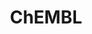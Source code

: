 ---
bigquery: https://console.cloud.google.com/bigquery?p=patents-public-data&d=ebi_chembl&page=dataset
citation: '"The ChEMBL database in 2017." Anna Gaulton, Anne Hersey, Michał Nowotka,
  A Patrícia Bento, Jon Chambers, David Mendez, Prudence Mutowo, Francis Atkinson,
  Louisa J Bellis, Elena Cibrián-Uhalte, Mark Davies, Nathan Dedman, Anneli Karlsson,
  María Paula Magariños, John P Overington, George Papadatos, Ines Smit, Andrew R
  Leach Nucleic acids Research (2017) 45 (Database Issue), D945-D954'
contributors: European Bioinformatics Institute
cost: None
description: ChEMBL Data is a manually curated database of small molecules used in
  drug discovery, including information about existing patented drugs.
documentation: 'schema: https://www.ebi.ac.uk/chembl/db_schema


  '
last_edit: Mon, 04 Apr 2022 19:07:30 GMT
location: https://console.cloud.google.com/marketplace/product/google_patents_public_datasets/chembl
maintained_by: EMBL-EBI, an outstation of European Molecular Biology Laboratory
related_publications: '

  ChEMBL: towards direct deposition of bioassay data.


  Mendez D, Gaulton A, Bento AP, Chambers J, De Veij M, Félix E, Magariños MP, Mosquera
  JF, Mutowo P, Nowotka M, Gordillo-Marañón M, Hunter F, Junco L, Mugumbate G, Rodriguez-Lopez
  M, Atkinson F, Bosc N, Radoux CJ, Segura-Cabrera A, Hersey A, Leach AR.


  — Nucleic Acids Res. 2019; 47(D1):D930-D940. doi: 10.1093/nar/gky1075

  '
schema_fields: '[''site_id'', ''name'', ''class_level'', ''parameter_value'', ''short_name'',
  ''aidx'', ''ad_type'', ''potential_duplicate'', ''end_position'', ''target_mapping'',
  ''drug_substance_flag'', ''species_group_flag'', ''frac_class_id'', ''max_phase'',
  ''idx'', ''confidence'', ''as_id'', ''country'', ''cx_most_apka'', ''warnref_id'',
  ''parent_type'', ''bao_id'', ''db_source'', ''value'', ''abstract'', ''standard_inchi_key'',
  ''enzyme_name'', ''le'', ''go_id'', ''confidence_score'', ''ddd_comment'', ''cell_description'',
  ''cellosaurus_id'', ''pathway_id'', ''active_ingredient'', ''ingredient'', ''pref_name'',
  ''tissue_id'', ''assay_tax_id'', ''substrate_record_id'', ''withdrawn_flag'', ''dosed_ingredient'',
  ''source_domain_id'', ''mol_frac_id'', ''natural_product'', ''hrac_code'', ''bei'',
  ''ddd_units'', ''withdrawn_country'', ''bao_endpoint'', ''ref_url'', ''path'', ''co_stem_id'',
  ''level2_description'', ''assay_category'', ''assay_class_id'', ''domain_type'',
  ''warning_year'', ''psa'', ''stem_class'', ''stem'', ''assay_type'', ''full_mwt'',
  ''standard_flag'', ''relationship'', ''comp_go_id'', ''result_flag'', ''class_type'',
  ''previous_company'', ''cell_source_organism'', ''cx_logp'', ''targcomp_id'', ''company'',
  ''cx_most_bpka'', ''acd_most_bpka'', ''hba_lipinski'', ''source'', ''topical'',
  ''aspect'', ''molecular_species'', ''level4_description'', ''innovator_company'',
  ''cpd_str_alert_id'', ''tbl'', ''db_version'', ''usan_substem'', ''authors'', ''helm_notation'',
  ''component_type'', ''type'', ''warning_class'', ''parenteral'', ''last_page'',
  ''pubmed_id'', ''ro3_pass'', ''prod_pat_id'', ''usan_year'', ''protein_class_id'',
  ''subgroup'', ''src_short_name'', ''delist_flag'', ''standard_upper_value'', ''cidx'',
  ''disease_efficacy'', ''entity_id'', ''met_conversion'', ''mol_hrac_id'', ''isoform'',
  ''oc_id'', ''efo_term'', ''res_stem_id'', ''start_position'', ''uo_units'', ''smid'',
  ''approval_date'', ''who_extra'', ''journal'', ''qudt_units'', ''polymer_flag'',
  ''last_active'', ''synonyms'', ''level3'', ''clo_id'', ''binding_site_comment'',
  ''status'', ''bto_id'', ''first_page'', ''domain_description'', ''molecular_mechanism'',
  ''label'', ''first_approval'', ''cell_name'', ''site_residues'', ''submission_date'',
  ''mc_target_name'', ''site_name'', ''hbd_lipinski'', ''assay_id'', ''cell_source_tax_id'',
  ''compound_key'', ''volume'', ''acd_most_apka'', ''qed_weighted'', ''indref_id'',
  ''alogp'', ''l3'', ''assay_tissue'', ''standard_units'', ''syn_type'', ''chirality'',
  ''molecule_type'', ''creation_date'', ''num_alerts'', ''num_ro5_violations'', ''toid'',
  ''cell_ontology_id'', ''rtb'', ''bao_format'', ''trade_name'', ''prodrug'', ''tax_id'',
  ''l1'', ''standard_value'', ''frac_code'', ''irac_class_id'', ''structure_type'',
  ''active_molregno'', ''units'', ''std_act_id'', ''normal_range_min'', ''updated_on'',
  ''assay_organism'', ''ass_cls_map_id'', ''mc_organism'', ''level3_description'',
  ''num_lipinski_ro5_violations'', ''oral'', ''accession'', ''upper_value'', ''domain_name'',
  ''doc_id'', ''parameter_type'', ''patent_id'', ''withdrawn_year'', ''l2'', ''protein_class_synonym'',
  ''route'', ''smarts'', ''mc_tax_id'', ''hba'', ''first_in_class'', ''formulation_id'',
  ''chebi_par_id'', ''mesh_id'', ''molsyn_id'', ''mc_target_type'', ''warning_id'',
  ''annotation'', ''pchembl_value'', ''assay_desc'', ''mesh_heading'', ''set_name'',
  ''assay_source'', ''organism'', ''mechanism_of_action'', ''mechanism_comment'',
  ''mw_freebase'', ''priority'', ''compd_id'', ''max_phase_for_ind'', ''related_tid'',
  ''target_type'', ''drug_product_flag'', ''assay_subcellular_fraction'', ''issue'',
  ''protein_class_desc'', ''alert_id'', ''level2'', ''full_molformula'', ''ddd_admr'',
  ''activity_id'', ''record_id'', ''level5'', ''direct_interaction'', ''rgid'', ''comp_class_id'',
  ''stat'', ''published_relation'', ''chembl_id'', ''warning_type'', ''standard_inchi'',
  ''withdrawn_reason'', ''warning_country'', ''parent_go_id'', ''metabolite_record_id'',
  ''predbind_id'', ''drugind_id'', ''variant_id'', ''relation'', ''enzyme_tid'', ''entity_type'',
  ''action_type'', ''inorganic_flag'', ''standard_relation'', ''uberon_id'', ''biocomp_id'',
  ''selectivity_comment'', ''cell_source_tissue'', ''component_synonym'', ''applicant_full_name'',
  ''l7'', ''version'', ''assay_cell_type'', ''text_value'', ''level1'', ''ref_type'',
  ''patent_no'', ''usan_stem_id'', ''l8'', ''met_comment'', ''aromatic_rings'', ''comments'',
  ''curated_by'', ''ref_id'', ''doi'', ''mol_atc_id'', ''met_id'', ''acd_logp'', ''l4'',
  ''black_box_warning'', ''published_type'', ''prediction_method'', ''activity_count'',
  ''actsm_id'', ''assay_test_type'', ''assay_strain'', ''alert_set_id'', ''activity_comment'',
  ''curation_comment'', ''caloha_id'', ''ddd_id'', ''nda_type'', ''data_validity_comment'',
  ''tid_fixed'', ''year'', ''who_name'', ''therapeutic_flag'', ''component_id'', ''normal_range_max'',
  ''pathway_key'', ''ap_id'', ''mutation'', ''acd_logd'', ''src_id'', ''research_stem'',
  ''protclasssyn_id'', ''mec_id'', ''cell_id'', ''ridx'', ''molregno'', ''level1_description'',
  ''tid'', ''patent_use_code'', ''usan_stem'', ''sitecomp_id'', ''atc_code'', ''sequence_md5sum'',
  ''domain_id'', ''targrel_id'', ''product_id'', ''mol_irac_id'', ''canonical_smiles'',
  ''hbd'', ''cx_logd'', ''patent_expire_date'', ''homologue'', ''lle'', ''drug_record_id'',
  ''target_desc'', ''level4'', ''parent_id'', ''efo_id'', ''parent_molregno'', ''standard_text_value'',
  ''assay_param_id'', ''withdrawn_class'', ''sei'', ''downgraded'', ''cl_lincs_id'',
  ''src_description'', ''published_value'', ''description'', ''ddd_value'', ''strength'',
  ''irac_code'', ''publication_number'', ''l5'', ''alert_name'', ''compound_name'',
  ''relationship_type'', ''src_compound_id'', ''warning_description'', ''relationship_desc'',
  ''molfile'', ''major_class'', ''compsyn_id'', ''doc_type'', ''availability_type'',
  ''indication_class'', ''mecref_id'', ''title'', ''hrac_class_id'', ''standard_type'',
  ''mc_target_accession'', ''published_units'', ''dosage_form'', ''sequence'', ''l6'',
  ''job_id'', ''definition'', ''log_id'', ''usan_stem_definition'', ''updated_by'',
  ''src_assay_id'', ''heavy_atoms'', ''mw_monoisotopic'', ''orig_description'', ''metref_id'']'
shortname: chembl
tags:
- biotechnology
- health
- chemical
- bioinformatics
- medical
terms_of_use: CC BY-SA 3.0
title: ChEMBL
uuid: e232a192-965c-4ec9-904c-155b6dfe56c5
---